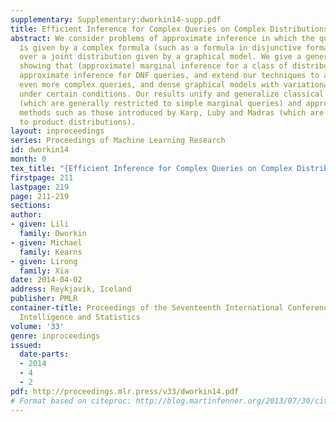 ```yaml
---
supplementary: Supplementary:dworkin14-supp.pdf
title: Efficient Inference for Complex Queries on Complex Distributions
abstract: We consider problems of approximate inference in which the query of interest
  is given by a complex formula (such as a formula in disjunctive formal form (DNF))
  over a joint distribution given by a graphical model. We give a general reduction
  showing that (approximate) marginal inference for a class of distributions yields
  approximate inference for DNF queries, and extend our techniques to accommodate
  even more complex queries, and dense graphical models with variational inference,
  under certain conditions. Our results unify and generalize classical inference techniques
  (which are generally restricted to simple marginal queries) and approximate counting
  methods such as those introduced by Karp, Luby and Madras (which are generally restricted
  to product distributions).
layout: inproceedings
series: Proceedings of Machine Learning Research
id: dworkin14
month: 0
tex_title: "{Efficient Inference for Complex Queries on Complex Distributions}"
firstpage: 211
lastpage: 219
page: 211-219
sections: 
author:
- given: Lili
  family: Dworkin
- given: Michael
  family: Kearns
- given: Lirong
  family: Xia
date: 2014-04-02
address: Reykjavik, Iceland
publisher: PMLR
container-title: Proceedings of the Seventeenth International Conference on Artificial
  Intelligence and Statistics
volume: '33'
genre: inproceedings
issued:
  date-parts:
  - 2014
  - 4
  - 2
pdf: http://proceedings.mlr.press/v33/dworkin14.pdf
# Format based on citeproc: http://blog.martinfenner.org/2013/07/30/citeproc-yaml-for-bibliographies/
---
```


